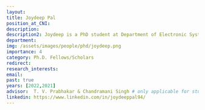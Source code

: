 ```yaml
---
layout: 
title: Joydeep Pal                                                                                                                     
position_at_CNI: 
description: 
description2: Joydeep is a PhD student at Department of Electronic Systems Engineering, Indian Institute of Science. My research interests are in Tactile Internet, Time-Sensitive Networking and control over networks. He has worked on Energy modelling in Intelligent Drones. He is currently working on the implementation of an intelligent Tactile CPS. He obtained his BTech degree in Electronics and Communications Engineering from Delhi Technological University.
department:
img: /assets/images/people/phd/joydeep.png
importance: 4
category: Ph.D. Fellows/Scholars
redirect: 
research_interests: 
email: 
past: true
years: [2022,2021]
advisor:  T. V. Prabhakar & Chandramani Singh # only applicable for students or fellows
linkedin: https://www.linkedin.com/in/joydeeppal94/
---
```

